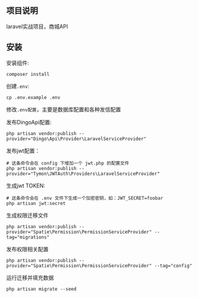 ## 项目说明
laravel实战项目，商城API
## 安装
安装组件:
````
composer install
````

创建`.env`:

````
cp .env.example .env
````

修改`.env配置`，主要是数据库配置和各种发信配置

发布DingoApi配置:
````
php artisan vendor:publish --provider="Dingo\Api\Provider\LaravelServiceProvider"
````

发布jwt配置：
````
# 这条命令会在 config 下增加一个 jwt.php 的配置文件
php artisan vendor:publish --provider="Tymon\JWTAuth\Providers\LaravelServiceProvider"
````

生成jwt TOKEN:
````
# 这条命令会在 .env 文件下生成一个加密密钥，如：JWT_SECRET=foobar
php artisan jwt:secret
````
生成权限迁移文件
````
php artisan vendor:publish --provider="Spatie\Permission\PermissionServiceProvider" --tag="migrations"
````

发布权限相关配置
````
php artisan vendor:publish --provider="Spatie\Permission\PermissionServiceProvider" --tag="config"
````

运行迁移并填充数据
````
php artisan migrate --seed
````

